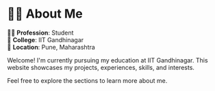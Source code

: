 # 🙋‍♂️ About Me

👨‍🎓 **Profession**: Student  
🏫 **College**: IIT Gandhinagar  
📍 **Location**: Pune, Maharashtra  

Welcome! I'm currently pursuing my education at IIT Gandhinagar. This website showcases my projects, experiences, skills, and interests.

Feel free to explore the sections to learn more about me.